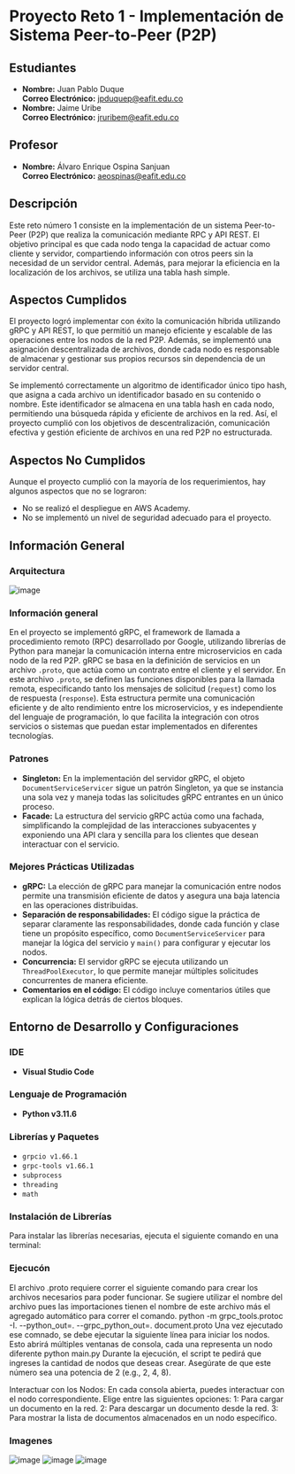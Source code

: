# Proyecto Reto 1 - Implementación de Sistema Peer-to-Peer (P2P)

## Estudiantes
- **Nombre:** Juan Pablo Duque  
  **Correo Electrónico:** [jpduquep@eafit.edu.co](mailto:jpduquep@eafit.edu.co)
- **Nombre:** Jaime Uribe  
  **Correo Electrónico:** [jruribem@eafit.edu.co](mailto:jruribem@eafit.edu.co)

## Profesor
- **Nombre:** Álvaro Enrique Ospina Sanjuan  
  **Correo Electrónico:** [aeospinas@eafit.edu.co](mailto:aeospinas@eafit.edu.co)

## Descripción
Este reto número 1 consiste en la implementación de un sistema Peer-to-Peer (P2P) que realiza la comunicación mediante RPC y API REST. El objetivo principal es que cada nodo tenga la capacidad de actuar como cliente y servidor, compartiendo información con otros peers sin la necesidad de un servidor central. Además, para mejorar la eficiencia en la localización de los archivos, se utiliza una tabla hash simple.

## Aspectos Cumplidos
El proyecto logró implementar con éxito la comunicación híbrida utilizando gRPC y API REST, lo que permitió un manejo eficiente y escalable de las operaciones entre los nodos de la red P2P. Además, se implementó una asignación descentralizada de archivos, donde cada nodo es responsable de almacenar y gestionar sus propios recursos sin dependencia de un servidor central.

Se implementó correctamente un algoritmo de identificador único tipo hash, que asigna a cada archivo un identificador basado en su contenido o nombre. Este identificador se almacena en una tabla hash en cada nodo, permitiendo una búsqueda rápida y eficiente de archivos en la red. Así, el proyecto cumplió con los objetivos de descentralización, comunicación efectiva y gestión eficiente de archivos en una red P2P no estructurada.

## Aspectos No Cumplidos
Aunque el proyecto cumplió con la mayoría de los requerimientos, hay algunos aspectos que no se lograron:
- No se realizó el despliegue en AWS Academy.
- No se implementó un nivel de seguridad adecuado para el proyecto.

## Información General

### Arquitectura
![image](https://github.com/user-attachments/assets/ed3e493c-2463-42fd-8a60-77a9cb2b76c6)
### Información general
En el proyecto se implementó gRPC, el framework de llamada a procedimiento remoto (RPC) desarrollado por Google, utilizando librerías de Python para manejar la comunicación interna entre microservicios en cada nodo de la red P2P. gRPC se basa en la definición de servicios en un archivo `.proto`, que actúa como un contrato entre el cliente y el servidor. En este archivo `.proto`, se definen las funciones disponibles para la llamada remota, especificando tanto los mensajes de solicitud (`request`) como los de respuesta (`response`). Esta estructura permite una comunicación eficiente y de alto rendimiento entre los microservicios, y es independiente del lenguaje de programación, lo que facilita la integración con otros servicios o sistemas que puedan estar implementados en diferentes tecnologías.

### Patrones
- **Singleton:** En la implementación del servidor gRPC, el objeto `DocumentServiceServicer` sigue un patrón Singleton, ya que se instancia una sola vez y maneja todas las solicitudes gRPC entrantes en un único proceso.
- **Facade:** La estructura del servicio gRPC actúa como una fachada, simplificando la complejidad de las interacciones subyacentes y exponiendo una API clara y sencilla para los clientes que desean interactuar con el servicio.

### Mejores Prácticas Utilizadas
- **gRPC:** La elección de gRPC para manejar la comunicación entre nodos permite una transmisión eficiente de datos y asegura una baja latencia en las operaciones distribuidas.
- **Separación de responsabilidades:** El código sigue la práctica de separar claramente las responsabilidades, donde cada función y clase tiene un propósito específico, como `DocumentServiceServicer` para manejar la lógica del servicio y `main()` para configurar y ejecutar los nodos.
- **Concurrencia:** El servidor gRPC se ejecuta utilizando un `ThreadPoolExecutor`, lo que permite manejar múltiples solicitudes concurrentes de manera eficiente.
- **Comentarios en el código:** El código incluye comentarios útiles que explican la lógica detrás de ciertos bloques.

## Entorno de Desarrollo y Configuraciones

### IDE
- **Visual Studio Code**

### Lenguaje de Programación
- **Python v3.11.6**

### Librerías y Paquetes
- `grpcio v1.66.1`
- `grpc-tools v1.66.1`
- `subprocess`
- `threading`
- `math`

### Instalación de Librerías
Para instalar las librerías necesarias, ejecuta el siguiente comando en una terminal:

### Ejecucón
El archivo .proto requiere correr el siguiente comando para crear los archivos necesarios para poder funcionar. Se sugiere utilizar el nombre del archivo pues las importaciones tienen el nombre de este archivo más el agregado automático para correr el comando. 
python -m grpc_tools.protoc -I. --python_out=. --grpc_python_out=. document.proto
 Una vez ejecutado ese comnado, se debe ejecutar la siguiente línea para iniciar los nodos. Esto abrirá múltiples ventanas de consola, cada una representa un nodo diferente
python main.py
Durante la ejecución, el script te pedirá que ingreses la cantidad de nodos que deseas crear. Asegúrate de que este número sea una potencia de 2 (e.g., 2, 4, 8).

Interactuar con los Nodos:
En cada consola abierta, puedes interactuar con el nodo correspondiente. Elige entre las siguientes opciones:
1: Para cargar un documento en la red.
2: Para descargar un documento desde la red.
3: Para mostrar la lista de documentos almacenados en un nodo específico.


### Imagenes

![image](https://github.com/user-attachments/assets/352f9705-8dc1-4625-89e3-dd1818af208a)
![image](https://github.com/user-attachments/assets/a50b29aa-3f54-43cd-ad2d-757c84ec7624)
![image](https://github.com/user-attachments/assets/9d08e574-9e6f-42f8-9923-802cd36a0259)






